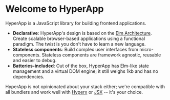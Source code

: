 # Welcome to HyperApp

HyperApp is a JavaScript library for building frontend applications.

* **Declarative**: HyperApp's design is based on the [Elm Architecture](https://guide.elm-lang.org/architecture/). Create scalable browser-based applications using a functional paradigm. The twist is you don't have to learn a new language.
* **Stateless components**: Build complex user interfaces from micro-components. Stateless components are framework agnostic, reusable and easier to debug.
* **Batteries-included**: Out of the box, HyperApp has Elm-like state management and a virtual DOM engine; it still weighs 1kb and has no dependencies.

HyperApp is not opinionated about your stack either; we're compatible with all bundlers and work well with [Hyperx](/hyperx.md) or [JSX](/jsx.md) -- it's your choice.
